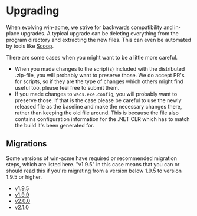 ﻿---
sidebar: manual
---

# Upgrading
When evolving win-acme, we strive for backwards compatibility and in-place upgrades. A typical upgrade can be 
deleting everything from the program directory and extracting the new files. This can even be automated by 
tools like [Scoop](https://github.com/lukesampson/scoop).

There are some cases when you might want to be a little more careful.

- When you made changes to the script(s) included with the distributed .zip-file, you will probably want to 
  preserve those. We do accept PR's for scripts, so if they are the type of changes which others might find 
  useful too, please feel free to submit them.
- If you made changes to `wacs.exe.config`, you will probably want to preserve those. If that is the case 
  please be careful to use the newly released file as the baseline and make the necessary changes there, 
  rather than keeping the old file around. This is because the file also contains configuration information 
  for the .NET CLR which has to match the build it's been generated for.

## Migrations 
Some versions of win-acme have required or recommended migration steps, which are listed here. "v1.9.5" 
in this case means that you can or should read this if you're migrating from a version below 1.9.5 
to version 1.9.5 or higher. 

- [v1.9.5](/win-acme/manual/upgrading/to-v1.9.5)
- [v1.9.9](/win-acme/manual/upgrading/to-v1.9.9)
- [v2.0.0](/win-acme/manual/upgrading/to-v2.0.0)
- [v2.1.0](/win-acme/manual/upgrading/to-v2.0.0)